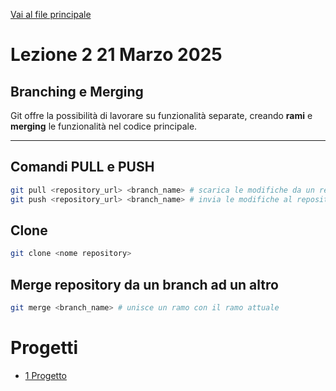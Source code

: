 [Vai al file principale](../../README.md)

# Lezione 2 21 Marzo 2025

## Branching e Merging

Git offre la possibilità di lavorare su funzionalità separate, creando **rami** e **merging** le funzionalità nel codice principale.

---

## Comandi PULL e PUSH

```bash
git pull <repository_url> <branch_name> # scarica le modifiche da un repository remoto
git push <repository_url> <branch_name> # invia le modifiche al repository remoto
```

## Clone

```bash
git clone <nome repository>
```

## Merge repository da un branch ad un altro

```bash
git merge <branch_name> # unisce un ramo con il ramo attuale
```

# Progetti

- [1 Progetto](Progetti/1_Progetto)
